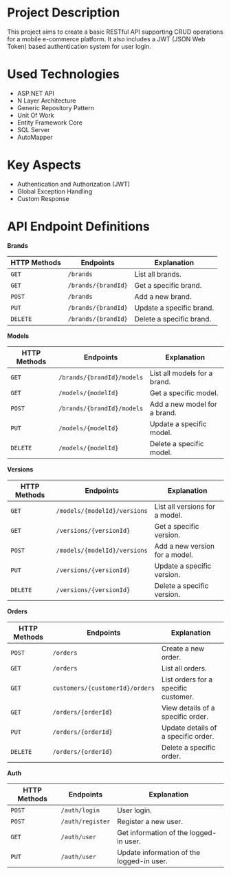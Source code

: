 # Project Description

This project aims to create a basic RESTful API supporting CRUD operations for a mobile e-commerce platform. It also includes a JWT (JSON Web Token) based authentication system for user login.

# Used Technologies
- ASP.NET API
- N Layer Architecture
- Generic Repository Pattern 
- Unit Of Work
- Entity Framework Core
- SQL Server
- AutoMapper

# Key Aspects

- Authentication and Authorization (JWT)
- Global Exception Handling
- Custom Response

# API Endpoint Definitions

**Brands**

| **HTTP Methods** | **Endpoints** | **Explanation** |
| --- | --- | --- |
| `GET`| `/brands` | List all brands. |
| `GET`| `/brands/{brandId}` | Get a specific brand. |
| `POST`| `/brands` | Add a new brand. |
| `PUT`| `/brands/{brandId}` | Update a specific brand. | 
| `DELETE`| `/brands/{brandId}` | Delete a specific brand. | 


**Models**

| **HTTP Methods** | **Endpoints** | **Explanation** |
| --- | --- | --- |
| `GET`| `/brands/{brandId}/models` | List all models for a brand. | 
| `GET`| `/models/{modelId}` | Get a specific model. | 
| `POST`| `/brands/{brandId}/models` | Add a new model for a brand. | 
| `PUT`| `/models/{modelId}` | Update a specific model. | 
| `DELETE`| `/models/{modelId}` | Delete a specific model. | 


**Versions** 

| **HTTP Methods** | **Endpoints** | **Explanation** |
| --- | --- | --- |
| `GET`| `/models/{modelId}/versions` | List all versions for a model. | 
| `GET`| `/versions/{versionId}` | Get a specific version. | 
| `POST`| `/models/{modelId}/versions` | Add a new version for a model. | 
| `PUT`| `/versions/{versionId}` | Update a specific version. | 
| `DELETE`| `/versions/{versionId}` | Delete a specific version. | 


**Orders** 

| **HTTP Methods** | **Endpoints** | **Explanation** |
| --- | --- | --- |
| `POST`| `/orders` | Create a new order. | 
| `GET`| `/orders` | List all orders. | 
| `GET`| `customers/{customerId}/orders` | List orders for a specific customer. | 
| `GET`| `/orders/{orderId}` | View details of a specific order. | 
| `PUT`| `/orders/{orderId}` | Update details of a specific order. | 
| `DELETE`| `/orders/{orderId}` | Delete a specific order. | 

**Auth** 

| **HTTP Methods** | **Endpoints** | **Explanation** |
| --- | --- | --- |
| `POST`| `/auth/login` | User login. | 
| `POST`| `/auth/register` | Register a new user. | 
| `GET`| `/auth/user` | Get information of the logged-in user. | 
| `PUT`| `/auth/user` | Update information of the logged-in user. | 